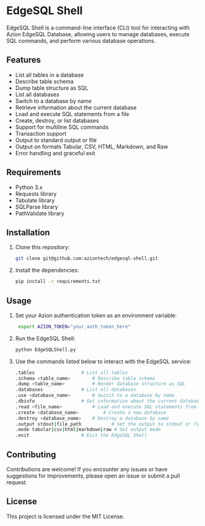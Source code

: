 # EdgeSQL Shell

EdgeSQL Shell is a command-line interface (CLI) tool for interacting with Azion EdgeSQL Database, allowing users to manage databases, execute SQL commands, and perform various database operations.

## Features

- List all tables in a database
- Describe table schema
- Dump table structure as SQL
- List all databases
- Switch to a database by name
- Retrieve information about the current database
- Load and execute SQL statements from a file
- Create, destroy, or list databases
- Support for multiline SQL commands
- Transaction support
- Output to standard output or file
- Output on formats Tabular, CSV, HTML, Markdown, and Raw
- Error handling and graceful exit

## Requirements

- Python 3.x
- Requests library
- Tabulate library
- SQLParse library
- PathValidate library

## Installation

1. Clone this repository:

   ```bash
   git clone git@github.com:aziontech/edgesql-shell.git
   ```
   
2. Install the dependencies:

   ```bash
   pip install -r requirements.txt
   ```

## Usage

1. Set your Azion authentication token as an environment variable:

   ```bash
    export AZION_TOKEN="your_auth_token_here"
   ```

2. Run the EdgeSQL Shell:

   ```bash
   python EdgeSQLShell.py
   ```

3. Use the commands listed below to interact with the EdgeSQL service:

   ```bash
   .tables				   # List all tables
   .schema <table_name>		   # Describe table schema
   .dump <table_name> 		   # Render database structure as SQL
   .databases			   # List all databases
   .use <database_name>		   # Switch to a database by name
   .dbinfo				   # Get information about the current database
   .read <file_name>		   # Load and execute SQL statements from a file
   .create <database_name>		   # Create a new database
   .destroy <database_name>	   # Destroy a database by name
   .output stdout|file_path           # Set the output to stdout or file
   .mode tabular|csv|html|markdown|raw # Set output mode
   .exit				   # Exit the EdgeSQL Shell
   ```

## Contributing

Contributions are welcome! If you encounter any issues or have suggestions for improvements, please open an issue or submit a pull request.

## License

This project is licensed under the MIT License.
